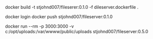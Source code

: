 
docker build -t stjohnd007/fileserer:0.1.0 -f dileserver.dockerfile . 

docker login
docker push stjohnd007/fileserver:0.1.0

docker run --rm  -p 3000:3000 -v c:/opt/uploads:/var/wwww/public/uploads   stjohnd007/fileserver:0.5.0
